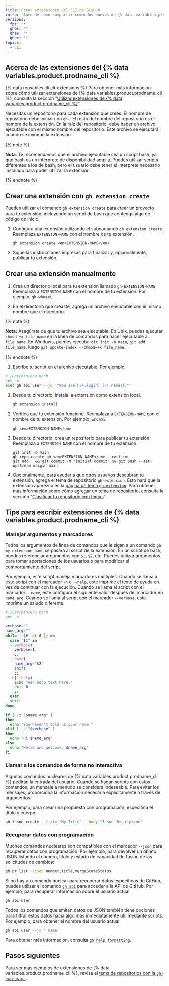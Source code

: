 ```yaml
---
title: Crear extensiones del CLI de GitHub
intro: 'Aprende cómo compartir comandos nuevos de {% data variables.product.prodname_cli %} con otros usurios creando extensiones personalizadas para {% data variables.product.prodname_cli %}.'
versions:
  fpt: '*'
  ghes: '*'
  ghae: '*'
  ghec: '*'
topics:
  - CLI
---
```


## Acerca de las extensiones del {% data variables.product.prodname_cli %}

{% data reusables.cli.cli-extensions %} Para obtener más información sobre cómo utilizar extensiones de {% data variables.product.prodname_cli %}, consulta la sección "[Utilizar extensiones de {% data variables.product.prodname_cli %}](/github-cli/github-cli/using-github-cli-extensions)".

Necesitas un repositorio para cada extensión que crees. El nombre de repositorio debe iniciar con `gh-`. El resto del nombre del repositorio es el nombre de la extensión. En la raíz del repositorio, debe haber un archivo ejecutable con el mismo nombre del repositorio. Este archivo se ejecutará cuando se invoque la extensión.

{% note %}

**Nota**: Te recomendamos que el archivo ejecutable sea un script bash, ya que bash es un intérprete de disponibilidad amplia. Puedes utilizar scripts diferentes a los de bash, pero el usuario debe tener el interprete necesario instalado para poder utilizar la extensión.

{% endnote %}

## Crear una extensión con `gh extension create`

Puedes utilizar el comando `gh extension create` para crear un proyecto para tu extensión, incluyendo un script de bash que contenga algo de código de inicio.

1. Configura una extensión utilizando el subcomando `gh extension create`. Reemplaza `EXTENSION-NAME` con el nombre de tu extensión.

    ```shell
    gh extension create <em>EXTENSION-NAME</em>
    ```

1. Sigue las instrucciones impresas para finalizar y, opcionalmente, publicar tu extensíón.

## Crear una extensión manualmente

1. Crea un directorio local para tu extensión llamado `gh-EXTENSION-NAME`. Reemplaza a `EXTENSION-NAME` con el nombre de tu extensión. Por ejemplo, `gh-whoami`.

1. En el directorio que creaste, agrega un archivo ejecutable con el mismo nombre que el directorio.

  {% note %}

  **Nota:** Asegúrate de que tu archivo sea ejecutable. En Unix, puedes ejecutar `chmod +x file_name` en la línea de comandos para hacer ejecutable a `file_name`. En Windows, puedes ejecutar `git init -b main`, `git add file_name`, luego `git update-index --chmod=+x file_name`.

  {% endnote %}

1. Escribe tu script en el archivo ejecutable. Por ejemplo:

  ```bash
  #!/usr/bin/env bash
  set -e
  exec gh api user --jq '"You are @\(.login) (\(.name))."'
  ```

1. Desde tu directorio, instala la extensión como extensión local.

   ```bash
   gh extension install .
   ```

1. Verifica que tu extensión funcione. Reemplaza a `EXTENSION-NAME` con el nombre de tu extensión. Por ejemplo, `whoami`.

   ```shell
   gh <em>EXTENSION-NAME</em>
   ```

1. Desde tu directorio, crea un repositorio para publicar tu extensión. Reemplaza a `EXTENSION-NAME` con el nombre de tu extensión.

   ```shell
   git init -b main
   gh repo create gh-<em>EXTENSION-NAME</em> --confirm
   git add . && git commit -m "initial commit" && git push --set-upstream origin main
   ```

1. Opcionalmente, para ayudar a que otros usuarios descubran tu extensión, agrega el tema de repositorio `gh-extension`. Esto hará que la extensión aparezca en la [página de tema `gh-extension`](https://github.com/topics/gh-extension). Para obtener más información sobre cómo agregar un tema de repositorio, consulta la sección "[Clasificar tu repositorio con temas](/github/administering-a-repository/managing-repository-settings/classifying-your-repository-with-topics)".

## Tips para escribir extensiones de {% data variables.product.prodname_cli %}

### Manejar argumentos y marcadores

Todos los argumentos de línea de comandos que le sigan a un comando `gh my-extension-name` se pasará al script de la extensión. En un script de bash, puedes referenciar argumentos con `$1`, `$2`, etc. Puedes utilizar argumentos para tomar aportaciones de los usuarios o para modificar el comportamiento del script.

Por ejemplo, este script maneja marcadores múltiples. Cuando se llama a este script con el marcador `-h` o `--help`, este imprime el texto de ayuda en vez de continuar con la ejecución. Cuando se llama al script con el marcador `--name`, este configura el siguiente valor después del marcador en `name_arg`. Cuando se llama al script con el marcador `--verbose`, este imprime un saludo diferente.

```bash
#!/usr/bin/env bash
set -e

verbose=""
name_arg=""
while [ $# -gt 0 ]; do
  case "$1" in
  --verbose)
    verbose=1
    ;;
  --name)
    name_arg="$2"
    shift
    ;;
  -h|--help)
    echo "Add help text here."
    exit 0
    ;;
  esac
  shift
done

if [ -z "$name_arg" ]
then
  echo "You haven't told us your name."
elif [ -z "$verbose" ]
then
  echo "Hi $name_arg"
else
  echo "Hello and welcome, $name_arg"
fi
```

### Llamar a los comandos de forma no interactiva

Algunos comandos nucleares de {% data variables.product.prodname_cli %} pedirán la entrada del usuario. Cuando se hagan scripts con estos comandos, un mensaje a menudo se considera indeseable. Para evitar los mensajes, proporciona la información necesaria explícitamente a través de argumentos.

Por ejemplo, para crear una propuesta con programación, especifica el título y cuerpo:

```bash
gh issue create --title "My Title" --body "Issue description"
```

### Recuperar datos con programación

Muchos comandos nucleares son compatibles con el marcador `--json` para recuperar datos con programación. Por ejemplo, para devolver un objeto JSON listando el número, título y estado de capacidad de fusión de las solicitudes de cambios:
```bash
gh pr list --json number,title,mergeStateStatus
```

Si no hay un comando nuclear para recuperar datos específicos de GitHub, puedes utilizar el comando [`gh api`](https://cli.github.com/manual/gh_api) para acceder a la API de GitHub. Por ejemplo, para recuperar información sobre el usuario actual:
```bash
gh api user
```

Todos los comandos que emiten datos de JSON también tiene opciones para filtrar estos datos hacia algo más inmediatamente útil mediante scripts. Por ejemplo, para obtener el nombre del usuario actual:

```bash
gh api user --jq '.name'
```

Para obtener más información, consulta [`gh help formatting`](https://cli.github.com/manual/gh_help_formatting).

## Pasos siguientes

Para ver más ejemplos de extensiones de {% data variables.product.prodname_cli %}, revisa el [tema de repositorios con la `gh-extension`](https://github.com/topics/gh-extension).
